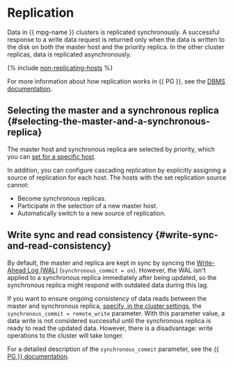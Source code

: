 # Replication

Data in {{ mpg-name }} clusters is replicated synchronously. A successful response to a write data request
is returned only when the data is written to the disk on both the master host and the priority replica. In the other cluster replicas, data is replicated asynchronously.

{% include [non-replicating-hosts](../../_includes/mdb/non-replicating-hosts.md) %}

For more information about how replication works in {{ PG }}, see the [DBMS documentation](https://www.postgresql.org/docs/current/static/warm-standby.html).

## Selecting the master and a synchronous replica {#selecting-the-master-and-a-synchronous-replica}

The master host and synchronous replica are selected by priority, which you can [set for a specific host](../operations/hosts.md#update).

In addition, you can configure cascading replication by explicitly assigning a source of replication for each host. The hosts with the set replication source cannot:

* Become synchronous replicas.
* Participate in the selection of a new master host.
* Automatically switch to a new source of replication.

## Write sync and read consistency {#write-sync-and-read-consistency}

By default, the master and replica are kept in sync by syncing the [Write-Ahead Log (WAL)](https://www.postgresql.org/docs/current/wal-intro.html) (`synchronous_commit = on`). However, the WAL isn't applied to a synchronous replica immediately after being updated, so the synchronous replica might respond with outdated data during this lag.

If you want to ensure ongoing consistency of data reads between the master and synchronous replica, [specify, in the cluster settings](../operations/update.md#change-postgresql-config), the `synchronous_commit = remote_write` parameter. With this parameter value, a data write is not considered successful until the synchronous replica is ready to read the updated data. However, there is a disadvantage: write operations to the cluster will take longer.

For a detailed description of the `synchronous_commit` parameter, see the [{{ PG }} documentation](https://www.postgresql.org/docs/current/runtime-config-wal.html#GUC-SYNCHRONOUS-COMMIT).

